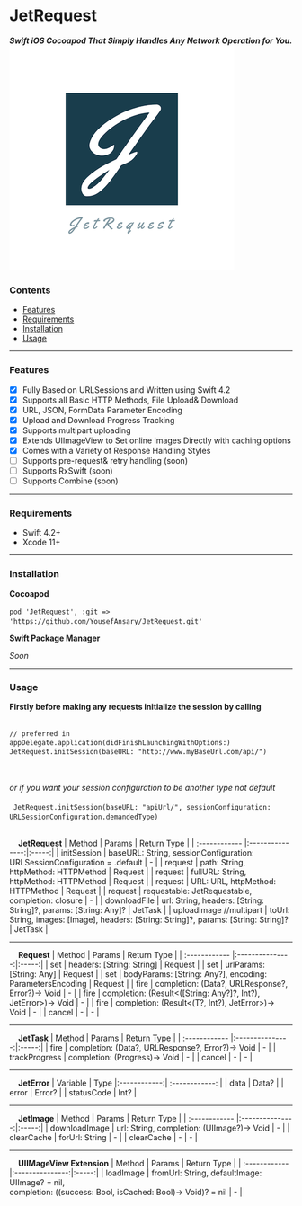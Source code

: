 
# JetRequest
***Swift iOS Cocoapod That Simply Handles Any Network Operation for You.***
![](https://raw.githubusercontent.com/YousefAnsary/JetRequest/master/logo.png?s=550)

### Contents
- [Features](#features)
- [Requirements](#requirements)
- [Installation](#installation)
- [Usage](#usage)

----

### Features

- [x] Fully Based on URLSessions and Written using Swift 4.2
- [x] Supports all Basic HTTP Methods, File Upload& Download
- [x] URL, JSON, FormData Parameter Encoding
- [x] Upload and Download Progress Tracking
- [x] Supports multipart uploading
- [x] Extends UIImageView to Set online Images Directly with caching options
- [x] Comes with a Variety of Response Handling Styles
- [ ] Supports pre-request& retry handling (soon)
- [ ] Supports RxSwift (soon)
- [ ] Supports Combine (soon)

----

### Requirements
- Swift 4.2+
- Xcode 11+

----

### Installation
**Cocoapod**

``` pod 'JetRequest', :git => 'https://github.com/YousefAnsary/JetRequest.git' ```

**Swift Package Manager**

*Soon*

----

### Usage
**Firstly before making any requests initialize the session by calling** 
<br/> <br/>
```
// preferred in appDelegate.application(didFinishLaunchingWithOptions:)
JetRequest.initSession(baseURL: "http://www.myBaseUrl.com/api/") 
```
<br/> <br/>
*or if you want your session configuration to be another type not default*
<br/> <br/>
```  JetRequest.initSession(baseURL: "apiUrl/", sessionConfiguration: URLSessionConfiguration.demandedType)  ```
<br/> <br/>

&nbsp; &nbsp; **JetRequest**
| Method  | Params  | Return Type |
| :------------ |:---------------:|:-----:|
| initSession      | baseURL: String, sessionConfiguration: URLSessionConfiguration = .default | - |
| request      | path: String, httpMethod: HTTPMethod | Request |
| request      | fullURL: String, httpMethod: HTTPMethod | Request |
| request      | URL: URL, httpMethod: HTTPMethod | Request |
| request      | requestable: JetRequestable, completion: closure | - |
| downloadFile      | url: String, headers: [String: String]?, params: [String: Any]?  | JetTask |
| uploadImage //multipart | toUrl: String, images: [Image], headers: [String: String]?, params: [String: String]? | JetTask |

----
&nbsp; &nbsp; **Request**
| Method  | Params  | Return Type |
| :------------ |:---------------:|:-----:|
| set      | headers: [String: String] | Request |
| set      | urlParams: [String: Any] | Request |
| set      | bodyParams: [String: Any?], encoding: ParametersEncoding | Request |
| fire     | completion: (Data?, URLResponse?, Error?)-> Void | - |
| fire     | completion: (Result<([String: Any?]?, Int?), JetError>)-> Void | - |
| fire     | completion: (Result<(T?, Int?), JetError>)-> Void | - |
| cancel   | - | - |

----
&nbsp; &nbsp; **JetTask**
| Method  | Params  | Return Type |
| :------------ |:---------------:|:-----:|
| fire     | completion: (Data?, URLResponse?, Error?)-> Void | - |
| trackProgress     | completion: (Progress)-> Void | - |
| cancel   | - | - |

----
&nbsp; &nbsp; **JetError**
| Variable | Type
|:------------:| :------------: |
| data | Data? |
| error | Error? |
| statusCode | Int? |

----
&nbsp; &nbsp; **JetImage**
| Method  | Params  | Return Type |
| :------------ |:---------------:|:-----:|
| downloadImage | url: String, completion: (UIImage?)-> Void | - |
| clearCache | forUrl: String | - |
| clearCache | - | - |

----
&nbsp; &nbsp; **UIIMageView Extension**
| Method  | Params  | Return Type |
| :------------ |:---------------:|:-----:|
| loadImage | fromUrl: String, defaultImage: UIImage? = nil,<br/> completion: ((success: Bool, isCached: Bool)-> Void)? = nil | - |
